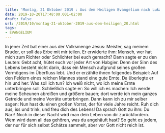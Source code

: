 ```yaml
---
title: 'Montag, 21 Oktober 2019 : Aus dem Heiligen Evangelium nach Lukas - Lk 12,13-21.'
date: 2019-10-20T17:48:00.001+02:00
draft: false
url: /2019/10/montag-21-oktober-2019-aus-dem-heiligen_20.html
tags: 
- EVANGELIUM
---
```


In jener Zeit bat einer aus der Volksmenge Jesus: Meister, sag meinem Bruder, er soll das Erbe mit mir teilen. Er erwiderte ihm: Mensch, wer hat mich zum Richter oder Schlichter bei euch gemacht? Dann sagte er zu den Leuten: Gebt acht, hütet euch vor jeder Art von Habgier. Denn der Sinn des Lebens besteht nicht darin, dass ein Mensch aufgrund seines großen Vermögens im Überfluss lebt. Und er erzählte ihnen folgendes Beispiel: Auf den Feldern eines reichen Mannes stand eine gute Ernte. Da überlegte er hin und her: Was soll ich tun? Ich weiß nicht, wo ich meine Ernte unterbringen soll. Schließlich sagte er: So will ich es machen: Ich werde meine Scheunen abreißen und größere bauen; dort werde ich mein ganzes Getreide und meine Vorräte unterbringen. Dann kann ich zu mir selber sagen: Nun hast du einen großen Vorrat, der für viele Jahre reicht. Ruh dich aus, iss und trink, und freu dich des Lebens! Da sprach Gott zu ihm: Du Narr! Noch in dieser Nacht wird man dein Leben von dir zurückfordern. Wem wird dann all das gehören, was du angehäuft hast? So geht es jedem, der nur für sich selbst Schätze sammelt, aber vor Gott nicht reich ist.
